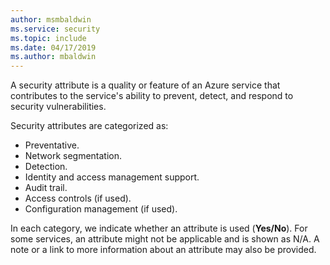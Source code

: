 ```yaml
---
author: msmbaldwin
ms.service: security
ms.topic: include
ms.date: 04/17/2019
ms.author: mbaldwin
---
```


A security attribute is a quality or feature of an Azure service that contributes to the service's ability to prevent, detect, and respond to security vulnerabilities.

Security attributes are categorized as:
* Preventative.
* Network segmentation.
* Detection.
* Identity and access management support.
* Audit trail.
* Access controls (if used).
* Configuration management (if used).

In each category, we indicate whether an attribute is used (**Yes/No**). For some services, an attribute might not be applicable and is shown as N/A. A note or a link to more information about an attribute may also be provided.
